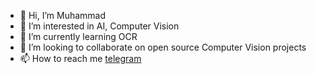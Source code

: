 - 👋 Hi, I’m Muhammad
- 👀 I’m interested in AI, Computer Vision
- 🌱 I’m currently learning OCR
- 💞️ I’m looking to collaborate on open source Computer Vision projects
- 📫 How to reach me [telegram](http://t.me/muhammad_babolo) 

<!---
dev-muhammad/dev-muhammad is a ✨ special ✨ repository because its `README.md` (this file) appears on your GitHub profile.
You can click the Preview link to take a look at your changes.
--->
